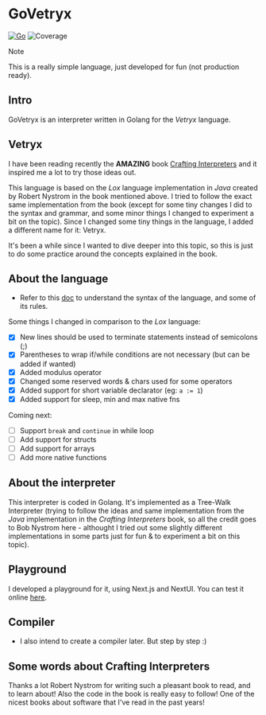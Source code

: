 # GoVetryx
[![Go](https://github.com/avazquezcode/govetryx/actions/workflows/ci.yml/badge.svg?branch=main)](https://github.com/avazquezcode/govetryx/actions/workflows/ci.yml)
![Coverage](https://img.shields.io/badge/Coverage-81.2%25-brightgreen)

> [!NOTE]  
> This is a really simple language, just developed for fun (not production ready).

## Intro
GoVetryx is an interpreter written in Golang for the _Vetryx_ language.

## Vetryx
I have been reading recently the **AMAZING** book [Crafting Interpreters](https://www.amazon.com/dp/0990582930) and it inspired me a lot to try those ideas out.

This language is based on the *Lox* language implementation in _Java_ created by Robert Nystrom in the book mentioned above. I tried to follow the exact same implementation from the book (except for some tiny changes I did to the syntax and grammar, and some minor things I changed to experiment a bit on the topic). Since I changed some tiny things in the language, I added a different name for it: Vetryx.

It's been a while since I wanted to dive deeper into this topic, so this is just to do some practice around the concepts explained in the book.

## About the language
- Refer to this [doc](LANGUAGE.md) to understand the syntax of the language, and some of its rules.

Some things I changed in comparison to the _Lox_ language:

- [x] New lines should be used to terminate statements instead of semicolons (;) 
- [x] Parentheses to wrap if/while conditions are not necessary (but can be added if wanted)
- [x] Added modulus operator
- [x] Changed some reserved words & chars used for some operators
- [x] Added support for short variable declarator (eg: `a := 1`)
- [x] Added support for sleep, min and max native fns

Coming next:

- [ ] Support `break` and `continue` in while loop
- [ ] Add support for structs
- [ ] Add support for arrays
- [ ] Add more native functions

## About the interpreter
This interpreter is coded in Golang. It's implemented as a Tree-Walk Interpreter (trying to follow the ideas and same implementation from the _Java_ implementation in the *Crafting Interpreters* book, so all the credit goes to Bob Nystrom here - althought I tried out some slightly different implementations in some parts just for fun & to experiment a bit on this topic).

## Playground

I developed a playground for it, using Next.js and NextUI.
You can test it online [here](https://govetryx.agustinvazquez.me/).

## Compiler
- I also intend to create a compiler later. But step by step :)

## Some words about Crafting Interpreters
Thanks a lot Robert Nystrom for writing such a pleasant book to read, and to learn about! Also the code in the book is really easy to follow! One of the nicest books about software that I've read in the past years!
